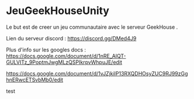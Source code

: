 # JeuGeekHouseUnity
Le but est de creer un jeu communautaire avec le serveur GeekHouse .

Lien du serveur discord : 
https://discord.gg/DMed4J9

Plus d'info sur les googles docs : 
https://docs.google.com/document/d/1nRE_AlQT-GULVITz_9PoptmJwgMLzQSPIkrpvWhpuJE/edit

https://docs.google.com/document/d/1vJZjkilP13RXQDHOsyZUC9RJ99zGghnERwcETSvbMb0/edit

test
